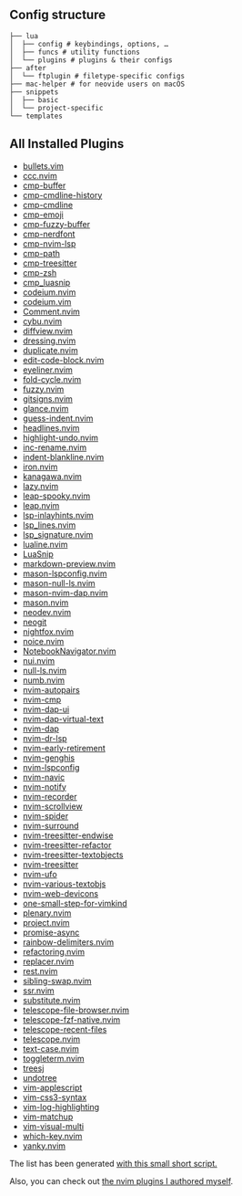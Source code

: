 ## Config structure

```text
├── lua
│  ├── config # keybindings, options, …
│  ├── funcs # utility functions
│  └── plugins # plugins & their configs
├── after
│  └── ftplugin # filetype-specific configs
├── mac-helper # for neovide users on macOS
├── snippets
│  ├── basic
│  └── project-specific
└── templates
```

## All Installed Plugins

- [bullets.vim](https://github.com/dkarter/bullets.vim)
- [ccc.nvim](https://github.com/uga-rosa/ccc.nvim)
- [cmp-buffer](https://github.com/hrsh7th/cmp-buffer)
- [cmp-cmdline-history](https://github.com/dmitmel/cmp-cmdline-history)
- [cmp-cmdline](https://github.com/hrsh7th/cmp-cmdline)
- [cmp-emoji](https://github.com/hrsh7th/cmp-emoji)
- [cmp-fuzzy-buffer](https://github.com/tzachar/cmp-fuzzy-buffer)
- [cmp-nerdfont](https://github.com/chrisgrieser/cmp-nerdfont)
- [cmp-nvim-lsp](https://github.com/hrsh7th/cmp-nvim-lsp)
- [cmp-path](https://github.com/hrsh7th/cmp-path)
- [cmp-treesitter](https://github.com/ray-x/cmp-treesitter)
- [cmp-zsh](https://github.com/tamago324/cmp-zsh)
- [cmp_luasnip](https://github.com/saadparwaiz1/cmp_luasnip)
- [codeium.nvim](https://github.com/jcdickinson/codeium.nvim)
- [codeium.vim](https://github.com/Exafunction/codeium.vim)
- [Comment.nvim](https://github.com/numToStr/Comment.nvim)
- [cybu.nvim](https://github.com/ghillb/cybu.nvim)
- [diffview.nvim](https://github.com/sindrets/diffview.nvim)
- [dressing.nvim](https://github.com/stevearc/dressing.nvim)
- [duplicate.nvim](https://github.com/smjonas/duplicate.nvim)
- [edit-code-block.nvim](https://github.com/dawsers/edit-code-block.nvim)
- [eyeliner.nvim](https://github.com/jinh0/eyeliner.nvim)
- [fold-cycle.nvim](https://github.com/jghauser/fold-cycle.nvim)
- [fuzzy.nvim](https://github.com/tzachar/fuzzy.nvim)
- [gitsigns.nvim](https://github.com/lewis6991/gitsigns.nvim)
- [glance.nvim](https://github.com/dnlhc/glance.nvim)
- [guess-indent.nvim](https://github.com/nmac427/guess-indent.nvim)
- [headlines.nvim](https://github.com/lukas-reineke/headlines.nvim)
- [highlight-undo.nvim](https://github.com/tzachar/highlight-undo.nvim)
- [inc-rename.nvim](https://github.com/smjonas/inc-rename.nvim)
- [indent-blankline.nvim](https://github.com/lukas-reineke/indent-blankline.nvim)
- [iron.nvim](https://github.com/Vigemus/iron.nvim)
- [kanagawa.nvim](https://github.com/rebelot/kanagawa.nvim)
- [lazy.nvim](https://github.com/folke/lazy.nvim)
- [leap-spooky.nvim](https://github.com/ggandor/leap-spooky.nvim)
- [leap.nvim](https://github.com/ggandor/leap.nvim)
- [lsp-inlayhints.nvim](https://github.com/lvimuser/lsp-inlayhints.nvim)
- [lsp_lines.nvim](https://git.sr.ht/~whynothugo/lsp_lines.nvim)
- [lsp_signature.nvim](https://github.com/ray-x/lsp_signature.nvim)
- [lualine.nvim](https://github.com/nvim-lualine/lualine.nvim)
- [LuaSnip](https://github.com/L3MON4D3/LuaSnip)
- [markdown-preview.nvim](https://github.com/iamcco/markdown-preview.nvim)
- [mason-lspconfig.nvim](https://github.com/williamboman/mason-lspconfig.nvim)
- [mason-null-ls.nvim](https://github.com/jayp0521/mason-null-ls.nvim)
- [mason-nvim-dap.nvim](https://github.com/jayp0521/mason-nvim-dap.nvim)
- [mason.nvim](https://github.com/williamboman/mason.nvim)
- [neodev.nvim](https://github.com/folke/neodev.nvim)
- [neogit](https://github.com/NeogitOrg/neogit)
- [nightfox.nvim](https://github.com/EdenEast/nightfox.nvim)
- [noice.nvim](https://github.com/folke/noice.nvim)
- [NotebookNavigator.nvim](https://github.com/GCBallesteros/NotebookNavigator.nvim)
- [nui.nvim](https://github.com/MunifTanjim/nui.nvim)
- [null-ls.nvim](https://github.com/jose-elias-alvarez/null-ls.nvim)
- [numb.nvim](https://github.com/nacro90/numb.nvim)
- [nvim-autopairs](https://github.com/windwp/nvim-autopairs)
- [nvim-cmp](https://github.com/hrsh7th/nvim-cmp)
- [nvim-dap-ui](https://github.com/rcarriga/nvim-dap-ui)
- [nvim-dap-virtual-text](https://github.com/theHamsta/nvim-dap-virtual-text)
- [nvim-dap](https://github.com/mfussenegger/nvim-dap)
- [nvim-dr-lsp](https://github.com/chrisgrieser/nvim-dr-lsp)
- [nvim-early-retirement](https://github.com/chrisgrieser/nvim-early-retirement)
- [nvim-genghis](https://github.com/chrisgrieser/nvim-genghis)
- [nvim-lspconfig](https://github.com/neovim/nvim-lspconfig)
- [nvim-navic](https://github.com/SmiteshP/nvim-navic)
- [nvim-notify](https://github.com/rcarriga/nvim-notify)
- [nvim-recorder](https://github.com/chrisgrieser/nvim-recorder)
- [nvim-scrollview](https://github.com/dstein64/nvim-scrollview)
- [nvim-spider](https://github.com/chrisgrieser/nvim-spider)
- [nvim-surround](https://github.com/kylechui/nvim-surround)
- [nvim-treesitter-endwise](https://github.com/RRethy/nvim-treesitter-endwise)
- [nvim-treesitter-refactor](https://github.com/nvim-treesitter/nvim-treesitter-refactor)
- [nvim-treesitter-textobjects](https://github.com/nvim-treesitter/nvim-treesitter-textobjects)
- [nvim-treesitter](https://github.com/nvim-treesitter/nvim-treesitter)
- [nvim-ufo](https://github.com/kevinhwang91/nvim-ufo)
- [nvim-various-textobjs](https://github.com/chrisgrieser/nvim-various-textobjs)
- [nvim-web-devicons](https://github.com/nvim-tree/nvim-web-devicons)
- [one-small-step-for-vimkind](https://github.com/jbyuki/one-small-step-for-vimkind)
- [plenary.nvim](https://github.com/nvim-lua/plenary.nvim)
- [project.nvim](https://github.com/ahmedkhalf/project.nvim)
- [promise-async](https://github.com/kevinhwang91/promise-async)
- [rainbow-delimiters.nvim](https://gitlab.com/HiPhish/rainbow-delimiters.nvim)
- [refactoring.nvim](https://github.com/ThePrimeagen/refactoring.nvim)
- [replacer.nvim](https://github.com/gabrielpoca/replacer.nvim)
- [rest.nvim](https://github.com/rest-nvim/rest.nvim)
- [sibling-swap.nvim](https://github.com/Wansmer/sibling-swap.nvim)
- [ssr.nvim](https://github.com/cshuaimin/ssr.nvim)
- [substitute.nvim](https://github.com/gbprod/substitute.nvim)
- [telescope-file-browser.nvim](https://github.com/nvim-telescope/telescope-file-browser.nvim)
- [telescope-fzf-native.nvim](https://github.com/nvim-telescope/telescope-fzf-native.nvim)
- [telescope-recent-files](https://github.com/smartpde/telescope-recent-files)
- [telescope.nvim](https://github.com/nvim-telescope/telescope.nvim)
- [text-case.nvim](https://github.com/johmsalas/text-case.nvim)
- [toggleterm.nvim](https://github.com/akinsho/toggleterm.nvim)
- [treesj](https://github.com/Wansmer/treesj)
- [undotree](https://github.com/mbbill/undotree)
- [vim-applescript](https://github.com/mityu/vim-applescript)
- [vim-css3-syntax](https://github.com/hail2u/vim-css3-syntax)
- [vim-log-highlighting](https://github.com/MTDL9/vim-log-highlighting)
- [vim-matchup](https://github.com/andymass/vim-matchup)
- [vim-visual-multi](https://github.com/mg979/vim-visual-multi)
- [which-key.nvim](https://github.com/folke/which-key.nvim)
- [yanky.nvim](https://github.com/gbprod/yanky.nvim)

The list has been generated [with this small short script.](https://nanotipsforvim.prose.sh/list-all-your-installed-plugins)

Also, you can check out [the nvim plugins I authored myself](https://github.com/chrisgrieser?tab=repositories&q=nvim&type=source&language=&sort=stargazers).

